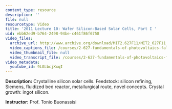 ```yaml
---
content_type: resource
description: ''
file: null
resourcetype: Video
title: '2011 Lecture 10: Wafer Silicon-Based Solar Cells, Part I '
uid: ebb62ed9-b764-2498-94be-c461f86f6758
video_files:
  archive_url: http://www.archive.org/download/MIT2.627F11/MIT2_627F11_lec10_300k.mp4
  video_captions_file: /courses/2-627-fundamentals-of-photovoltaics-fall-2013/072a7254b8145bffa521f249e3c4e88a_9LGLbcjXxqI.vtt
  video_thumbnail_file: null
  video_transcript_file: /courses/2-627-fundamentals-of-photovoltaics-fall-2013/5c78ef1f02b3513533794cc34501bb45_9LGLbcjXxqI.pdf
video_metadata:
  youtube_id: 9LGLbcjXxqI
---
```


**Description:** Crystalline silicon solar cells. Feedstock: silicon refining, Siemens, fluidized bed reactor, metallurgical route, novel concepts. Crystal growth: ingot silicon.

**Instructor:** Prof. Tonio Buonassisi